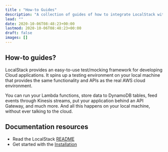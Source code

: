 ```yaml
---
title : "How-to Guides"
description: "A collection of guides of how to integrate LocalStack with various tools."
lead: ""
date: 2020-10-06T08:48:23+00:00
lastmod: 2020-10-06T08:48:23+00:00
draft: false
images: []
---
```


## How-to guides?

LocalStack provides an easy-to-use test/mocking framework for developing Cloud applications.
It spins up a testing environment on your local machine that provides the same functionality and APIs as the real AWS cloud environment.

You can run your Lambda functions, store data to DynamoDB tables, feed events through Kinesis streams, put your application behind an API Gateway, and much more. And all this happens on your local machine, without ever talking to the cloud.

## Documentation resources

* Read the LocalStack [README](https://github.com/localstack/localstack/blob/master/README.md)
* Get started with the [Installation](../installation/)
